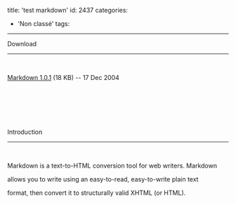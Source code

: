 title: 'test markdown'
id: 2437
categories:
  - 'Non classé'
tags:
---

Download

* * *

&nbsp;

[Markdown 1.0.1](http://daringfireball.net/projects/downloads/Markdown_1.0.1.zip) (18 KB) -- 17 Dec 2004

&nbsp;

&nbsp;

&nbsp;

Introduction

* * *

&nbsp;

Markdown is a text-to-HTML conversion tool for web writers. Markdown

allows you to write using an easy-to-read, easy-to-write plain text

format, then convert it to structurally valid XHTML (or HTML).

&nbsp;